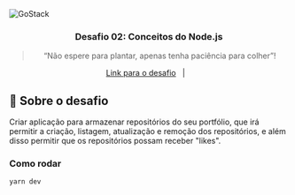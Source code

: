 <img alt="GoStack" src="https://storage.googleapis.com/golden-wind/bootcamp-gostack/header-desafios-new.png" />

<h3 align="center">
  Desafio 02: Conceitos do Node.js
</h3>

<blockquote align="center">“Não espere para plantar, apenas tenha paciência para colher”!</blockquote>

<p align="center">
  <a href="https://github.com/rocketseat-education/bootcamp-gostack-desafios/blob/master/desafio-conceitos-nodejs/README.md#rocket-sobre-o-desafio">Link para o desafio</a>&nbsp;&nbsp;&nbsp;|&nbsp;&nbsp;&nbsp;
</p>

## :rocket: Sobre o desafio

Criar aplicação para armazenar repositórios do seu portfólio, que irá permitir a criação, listagem, atualização e remoção dos repositórios, e além disso permitir que os repositórios possam receber "likes".

### Como rodar

`yarn dev`